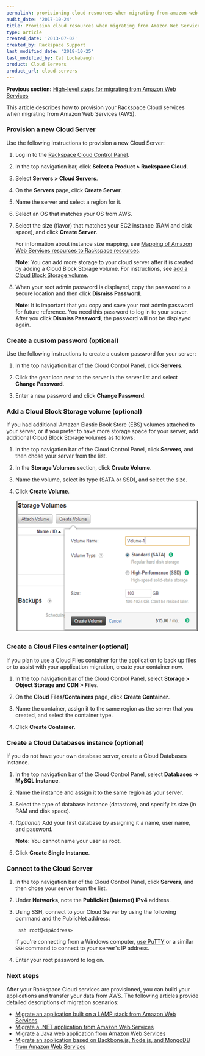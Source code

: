 ```yaml
---
permalink: provisioning-cloud-resources-when-migrating-from-amazon-web-services/
audit_date: '2017-10-24'
title: Provision cloud resources when migrating from Amazon Web Services
type: article
created_date: '2013-07-02'
created_by: Rackspace Support
last_modified_date: '2018-10-25'
last_modified_by: Cat Lookabaugh
product: Cloud Servers
product_url: cloud-servers
---
```


**Previous section:** [High-level steps for migrating from Amazon Web Services](/how-to/high-level-steps-for-migrating-from-amazon-web-services)

This article describes how to provision your Rackspace Cloud services when
migrating from Amazon Web Services (AWS).

### Provision a new Cloud Server

Use the following instructions to provision a new Cloud Server:

1. Log in to the [Rackspace Cloud Control Panel](https://login.rackspace.com).

2. In the top navigation bar, click **Select a Product > Rackspace Cloud**.

3. Select **Servers > Cloud Servers**.

4. On the **Servers** page, click **Create Server**.

5. Name the server and select a region for it.

6. Select an OS that matches your OS from AWS.

7. Select the size (flavor) that matches your EC2 instance (RAM and disk space),
   and click **Create Server**.

   For information about instance size mapping, see
   [Mapping of Amazon Web Services resources to Rackspace resources](/how-to/mapping-of-amazon-web-services-resources-to-rackspace-resources).

   **Note**: You can add more storage to your cloud server after it is created
   by adding a Cloud Block Storage volume. For instructions, see
   [add a Cloud Block Storage volume](#add-a-cloud-block-storage-volume).

8. When your root admin password is displayed, copy the password to a secure
   location and then click **Dismiss Password**.

    **Note**: It is important that you copy and save your root admin password
    for future reference. You need this password to log in to your server. After
    you click **Dismiss Password**, the password will not be displayed again.

### Create a custom password (optional)

Use the following instructions to create a custom password for your server:

1. In the top navigation bar of the Cloud Control Panel, click **Servers**.

2. Click the gear icon next to the server in the server list and select
**Change Password**.

3. Enter a new password and click **Change Password**.

### Add a Cloud Block Storage volume (optional)

If you had additional Amazon Elastic Book Store (EBS) volumes attached to your
server, or if you prefer to have more storage space for your server, add
additional Cloud Block Storage volumes as follows:

1. In the top navigation bar of the Cloud Control Panel, click **Servers**, and
then chose your server from the list.

2. In the **Storage Volumes** section, click **Create Volume**.

3. Name the volume, select its type (SATA or SSD), and select the size.

4. Click **Create Volume**.

    <img alt="" height="349" src="Step1-3.png" width="543" />

### Create a Cloud Files container (optional)

If you plan to use a Cloud Files container for the application to back up files
or to assist with your application migration, create your container now.

1. In the top navigation bar of the Cloud Control Panel, select
**Storage > Object Storage and CDN > Files**.

2. On the **Cloud Files/Containers** page, click **Create Container**.

3. Name the container, assign it to the same region as the server that you created, and select the container type.

4. Click **Create Container**.

### Create a Cloud Databases instance (optional)

If you do not have your own database server, create a Cloud Databases instance.

1. In the top navigation bar of the Cloud Control Panel, select **Databases** ->
**MySQL Instance**.

2. Name the instance and assign it to the same region as your server.

3. Select the type of database instance (datastore), and specify its size (in
RAM and disk space).

4. *(Optional)* Add your first database by assigning it a name, user name, and password.

    **Note:** You cannot name your user as root.

5. Click **Create Single Instance**.

### Connect to the Cloud Server

1. In the top navigation bar of the Cloud Control Panel, click **Servers**, and
then chose your server from the list.

2. Under **Networks**, note the **PublicNet (Internet) IPv4** address.

3. Using SSH, connect to your Cloud Server by using the following command and
the PublicNet address:

        ssh root@<ipAddress>

    If you're connecting from a Windows computer,
    [use PuTTY](/how-to/connecting-to-linux-from-windows-by-using-putty) or a
    similar `SSH` command to connect to your server's IP address.

4. Enter your root password to log on.

### Next steps

After your Rackspace Cloud services are provisioned, you can build your
applications and transfer your data from AWS. The following articles provide
detailed descriptions of migration scenarios:

- [Migrate an application built on a LAMP stack from Amazon Web Services](/how-to/migrating-an-application-built-on-a-lamp-stack-from-amazon-web-services)
- [Migrate a .NET application from Amazon Web Services](/how-to/migrating-a-net-application-from-amazon-web-services)
- [Migrate a Java web application from Amazon Web Services](/how-to/migrating-a-java-web-application-from-amazon-web-services)
- [Migrate an application based on Backbone.js, Node.js, and MongoDB from Amazon Web Services](/how-to/migrating-an-application-based-on-backbonejs-nodejs-and-mongodb-from-amazon-web-services)
